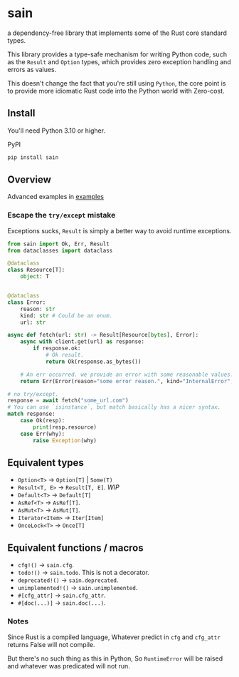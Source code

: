 # sain

a dependency-free library that implements some of the Rust core standard types.

This library provides a type-safe mechanism for writing Python code, such as the `Result` and `Option` types,
which provides zero exception handling and errors as values.

This doesn't change the fact that you're still using `Python`, the core point is to provide more idiomatic Rust code
into the Python world with Zero-cost.

## Install

You'll need Python 3.10 or higher.

PyPI

```sh
pip install sain
```

## Overview

Advanced examples in [examples](https://github.com/nxtlo/sain/tree/master/examples)

### Escape the `try/except` mistake

Exceptions sucks, `Result` is simply a better way to avoid runtime exceptions.

```py
from sain import Ok, Err, Result
from dataclasses import dataclass

@dataclass
class Resource[T]:
    object: T


@dataclass
class Error:
    reason: str
    kind: str # Could be an enum.
    url: str

async def fetch(url: str) -> Result[Resource[bytes], Error]:
    async with client.get(url) as response:
        if response.ok:
            # Ok result.
            return Ok(response.as_bytes())

    # An err occurred. we provide an error with some reasonable values.
    return Err(Error(reason="some error reason.", kind="InternalError", url=url))

# no try/except.
response = await fetch("some_url.com")
# You can use `isinstance`, but match basically has a nicer syntax.
match response:
    case Ok(resp):
        print(resp.resource)
    case Err(why):
        raise Exception(why)
```

## Equivalent types

- `Option<T>` -> `Option[T]` | `Some(T)`
- `Result<T, E>` -> `Result[T, E]`. _WIP_
- `Default<T>` -> `Default[T]`
- `AsRef<T>` -> `AsRef[T]`.
- `AsMut<T>` -> `AsMut[T]`.
- `Iterator<Item>` -> `Iter[Item]`
- `OnceLock<T>` -> `Once[T]`

## Equivalent functions / macros

- `cfg!()` -> `sain.cfg`.
- `todo!()` -> `sain.todo`. This is not a decorator.
- `deprecated!()` -> `sain.deprecated`.
- `unimplemented!()` -> `sain.unimplemented`.
- `#[cfg_attr]` -> `sain.cfg_attr`.
- `#[doc(...)]` -> `sain.doc(...)`.

### Notes

Since Rust is a compiled language, Whatever predict in `cfg` and `cfg_attr` returns False will not compile.

But there's no such thing as this in Python, So `RuntimeError` will be raised and whatever was predicated will not run.
